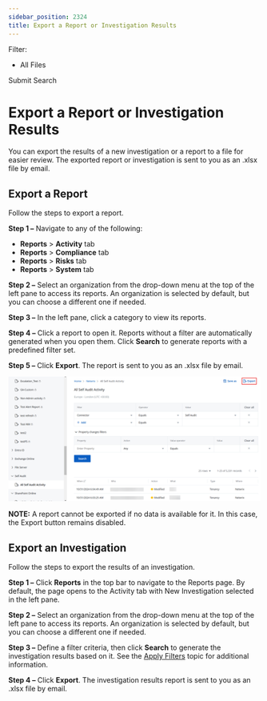 ```yaml
---
sidebar_position: 2324
title: Export a Report or Investigation Results
---
```


Filter: 

* All Files

Submit Search

# Export a Report or Investigation Results

You can export the results of a new investigation or a report to a file for easier review. The exported report or investigation is sent to you as an .xlsx file by email.

## Export a Report

Follow the steps to export a report.

**Step 1 –** Navigate to any of the following:

* **Reports** > **Activity** tab
* **Reports** > **Compliance** tab
* **Reports** > **Risks** tab
* **Reports** > **System** tab

**Step 2 –** Select an organization from the drop-down menu at the top of the left pane to access its reports. An organization is selected by default, but you can choose a different one if needed.

**Step 3 –** In the left pane, click a category to view its reports.

**Step 4 –** Click a report to open it. Reports without a filter are automatically generated when you open them. Click **Search** to generate reports with a predefined filter set.

**Step 5 –** Click **Export**. The report is sent to you as an .xlsx file by email.

![Roports - Export option](../../../../../../static/images/1Secure/Content/Resources/Images/1Secure/ExportReport.png "Roports - Export option")

**NOTE:** A report cannot be exported if no data is available for it. In this case, the Export button remains disabled.

## Export an Investigation

Follow the steps to export the results of an investigation.

**Step 1 –** Click **Reports** in the top bar to navigate to the Reports page. By default, the page opens to the Activity tab with New Investigation selected in the left pane.

**Step 2 –** Select an organization from the drop-down menu at the top of the left pane to access its reports. An organization is selected by default, but you can choose a different one if needed.

**Step 3 –** Define a filter criteria, then click **Search** to generate the investigation results based on it. See the [Apply Filters](ApplyFilters "Apply Filters") topic for additional information.

**Step 4 –** Click **Export**. The investigation results report is sent to you as an .xlsx file by email.